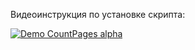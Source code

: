Видеоинструкция по установке скрипта:

[![Demo CountPages alpha](http://i.imgur.com/h5ORWxw.png)](http://www.youtube.com/watch?v=89F79eC_MzU&feature=youtu.be)
